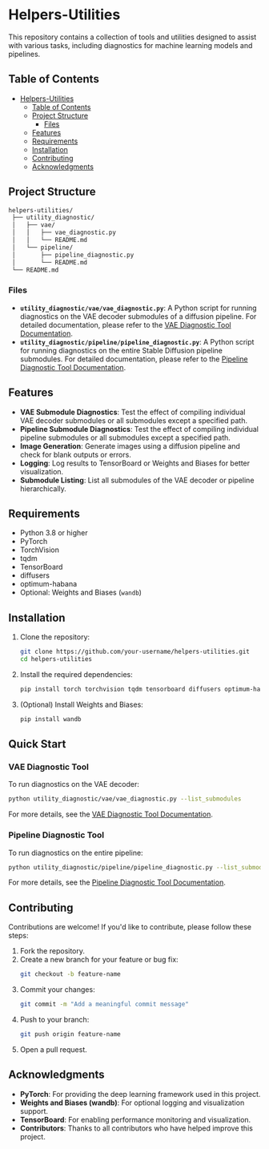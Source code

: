 # Helpers-Utilities

This repository contains a collection of tools and utilities designed to assist with various tasks, including diagnostics for machine learning models and pipelines.

## Table of Contents

- [Helpers-Utilities](#helpers-utilities)
  - [Table of Contents](#table-of-contents)
  - [Project Structure](#project-structure)
    - [Files](#files)
  - [Features](#features)
  - [Requirements](#requirements)
  - [Installation](#installation)
  - [Contributing](#contributing)
  - [Acknowledgments](#acknowledgments)

## Project Structure

```bash
helpers-utilities/
 ├── utility_diagnostic/
 │   ├── vae/
 │   │   ├── vae_diagnostic.py
 │   │   └── README.md
 │   └── pipeline/
 │       ├── pipeline_diagnostic.py
 │       └── README.md
 └── README.md
```

### Files

- **`utility_diagnostic/vae/vae_diagnostic.py`**: A Python script for running diagnostics on the VAE decoder submodules of a diffusion pipeline. For detailed documentation, please refer to the [VAE Diagnostic Tool Documentation](utility_diagnostic/vae/README.md).
- **`utility_diagnostic/pipeline/pipeline_diagnostic.py`**: A Python script for running diagnostics on the entire Stable Diffusion pipeline submodules. For detailed documentation, please refer to the [Pipeline Diagnostic Tool Documentation](utility_diagnostic/pipeline/README.md).

## Features

- **VAE Submodule Diagnostics**: Test the effect of compiling individual VAE decoder submodules or all submodules except a specified path.
- **Pipeline Submodule Diagnostics**: Test the effect of compiling individual pipeline submodules or all submodules except a specified path.
- **Image Generation**: Generate images using a diffusion pipeline and check for blank outputs or errors.
- **Logging**: Log results to TensorBoard or Weights and Biases for better visualization.
- **Submodule Listing**: List all submodules of the VAE decoder or pipeline hierarchically.

## Requirements

- Python 3.8 or higher
- PyTorch
- TorchVision
- tqdm
- TensorBoard
- diffusers
- optimum-habana
- Optional: Weights and Biases (`wandb`)

## Installation

1. Clone the repository:
   ```bash
   git clone https://github.com/your-username/helpers-utilities.git
   cd helpers-utilities
   ```
2. Install the required dependencies:
   ```bash
   pip install torch torchvision tqdm tensorboard diffusers optimum-habana
   ```
3. (Optional) Install Weights and Biases:
   ```bash
   pip install wandb
   ```

## Quick Start

### VAE Diagnostic Tool

To run diagnostics on the VAE decoder:

```bash
python utility_diagnostic/vae/vae_diagnostic.py --list_submodules
```

For more details, see the [VAE Diagnostic Tool Documentation](utility_diagnostic/vae/README.md).

### Pipeline Diagnostic Tool

To run diagnostics on the entire pipeline:

```bash
python utility_diagnostic/pipeline/pipeline_diagnostic.py --list_submodules
```

For more details, see the [Pipeline Diagnostic Tool Documentation](utility_diagnostic/pipeline/README.md).

## Contributing

Contributions are welcome! If you'd like to contribute, please follow these steps:

1. Fork the repository.
2. Create a new branch for your feature or bug fix:
   ```bash
   git checkout -b feature-name
   ```
3. Commit your changes:
   ```bash
   git commit -m "Add a meaningful commit message"
   ```
4. Push to your branch:
   ```bash
   git push origin feature-name
   ```
5. Open a pull request.

## Acknowledgments

- **PyTorch**: For providing the deep learning framework used in this project.
- **Weights and Biases (wandb)**: For optional logging and visualization support.
- **TensorBoard**: For enabling performance monitoring and visualization.
- **Contributors**: Thanks to all contributors who have helped improve this project.
